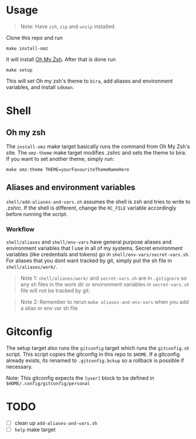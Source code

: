 # Usage

> Note: Have `zsh`, `zip` and `unzip` installed.

Clone this repo and run 
```
make install-omz
``` 
It will install [Oh My Zsh](https://ohmyz.sh/). After that is done run 
```
make setup
```
This will set Oh my zsh's theme to `bira`, add aliases and environment variables, and install `sdkman`.

# Shell

## Oh my zsh

The `install-omz` make target basically runs the command from Oh My Zsh's site. The `omz-theme` make target modifies .zshrc and sets the theme to bira. If you want to set another theme, simply run: 
```
make omz-theme THEME=yourFavouriteThemeNameHere
```

## Aliases and environment variables

`shell/add-aliases-and-vars.sh` assumes the shell is zsh and tries to write to .zshrc. If the shell is different, change the `RC_FILE` variable accordingly before running the script.

### Workflow

`shell/aliases` and `shell/env-vars` have general purpose aliases and environment variables that I use in all of my systems. Secret environment variables (like credentials and tokens) go in `shell/env-vars/secret-vars.sh`. For aliases that you dont want tracked by git, simply put the sh file in `shell/aliases/work/`.

> Note 1: `shell/aliases/work/` and `secret-vars.sh` are in `.gitignore` so any sh files in the work dir or environment variables in `secret-vars.sh` file will not be tracked by git.

> Note 2: Remember to rerun `make aliases-and-env-vars` when you add a alias or env var sh file

# Gitconfig

The setup target also runs the `gitconfig` target which runs the `gitconfig.sh` script. This script copies the gitconfig in this repo to `$HOME`. If a gitconfig already exists, its renamed to `.gitconfig.bckup` so a rollback is possible if necessary.

Note: This gitconfig expects the `[user]` block to be defined in `$HOME/.config/gitconfig/personal`

# TODO

- [ ] clean up `add-aliases-and-vars.sh`
- [ ] `help` make target
